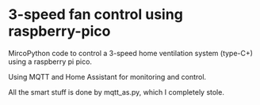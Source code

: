 # 3-speed fan control using raspberry-pico
MircoPython code to control a 3-speed home ventilation system (type-C+) using a raspberry pi pico.

Using MQTT and Home Assistant for monitoring and control.

All the smart stuff is done by mqtt_as.py, which I completely stole.


